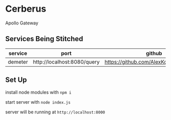 # Cerberus
Apollo Gateway

## Services Being Stitched

| service | port | github |
|---------|------|--------|
| demeter | http://localhost:8080/query | https://github.com/AlexKoppara/Demeter |

## Set Up
install node modules with `npm i`

start server with `node index.js`

server will be running at `http://localhost:8000`

